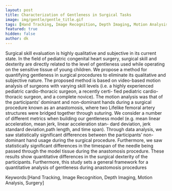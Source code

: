 ```yaml
---
layout: post
title: Characterization of Gentleness in Surgical Tasks
image: img/gentle/gentle_title.gif
tags: [Hand Tracking, Image Recognition, Depth Imaging, Motion Analysis, Surgery]
featured: true
hidden: false
author: dk
---
```


Surgical skill evaluation is highly qualitative and
subjective in its current state. In the field of pediatric congenital
heart surgery, surgical skill and dexterity are directly related
to the level of gentleness used while operating on the sensitive
tissue of young children. We propose a method for quantifying
gentleness in surgical procedures to eliminate its qualitative and
subjective nature. The proposed method is based on video-based
motion analysis of surgeons with varying skill levels (i.e. a highly
experienced pediatric cardio-thoracic surgeon, a recently certi-
fied pediatric cardio-thoracic surgeon, and a complete novice).
The motion analysis was that of the participants’ dominant
and non-dominant hands during a surgical procedure known
as an anastomosis, where two Lifelike femoral artery structures
were bridged together through suturing. We consider a number
of different metrics when building our gentleness model (e.g.
mean linear acceleration, mean jerk, linear acceleration stan-
dard deviation, jerk standard deviation,path length, and time
span). Through data analysis, we saw statistically significant
differences between the participants’ non-dominant hand usage
during the surgical procedure. Furthermore, we saw statistically
significant differences in the timespan of the needle being passed
through the model tissue during the anastomosis procedure.
These results show quantitative differences in the surgical
dexterity of the participants. Furthermore, this study sets a
general framework for a quantitative analysis of gentleness
during anastomosis procedures


Keywords:[Hand Tracking, Image Recognition, Depth Imaging, Motion Analysis, Surgery]


